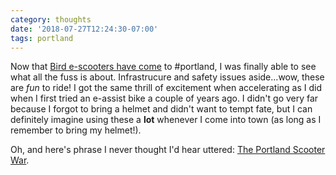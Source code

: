 ```yaml
---
category: thoughts
date: '2018-07-27T12:24:30-07:00'
tags: portland
---
```


Now that [Bird e-scooters have come](http://www.wweek.com/news/2018/07/26/e-scooters-are-on-the-streets-and-theyre-already-getting-mixed-reviews/) to #portland, I was finally able to see what all the fuss is about. Infrastrucure and safety issues aside…wow, these are *fun* to ride! I got the same thrill of excitement when accelerating as I did when I first tried an e-assist bike a couple of years ago. I didn't go very far because I forgot to bring a helmet and didn't want to tempt fate, but I can definitely imagine using these a **lot** whenever I come into town (as long as I remember to bring my helmet!).

Oh, and here's phrase I never thought I'd hear uttered: [The Portland Scooter War](http://www.wweek.com/news/2018/07/27/the-portland-scooter-war-is-underway-as-lime-becomes-the-third-company-on-portland-streets/).